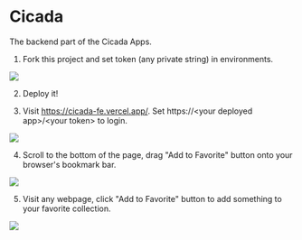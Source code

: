 # Cicada

The backend part of the Cicada Apps.

1. Fork this project and set token (any private string) in environments.

![](https://pkxfpp.hk.aircodecdn.com/1689834236189.1689834293088_yu16pyq1g1.jpg)

2. Deploy it!

3. Visit https://cicada-fe.vercel.app/. Set https://&lt;your deployed app&gt;/&lt;your token&gt; to login.

![](https://pkxfpp.hk.aircodecdn.com/1689834533762.1689834549424_ij0nb9jjkme.jpg)

4. Scroll to the bottom of the page, drag "Add to Favorite" button onto your browser's bookmark bar.

![](https://pkxfpp.hk.aircodecdn.com/Jul-20-202314-45-40.1689835607581_ffvq1uetiw.gif)

5. Visit any webpage, click "Add to Favorite" button to add something to your favorite collection.

![](https://pkxfpp.hk.aircodecdn.com/Jul-20-202314-49-57.1689835859647_4x8mw4s4g3l.gif)
